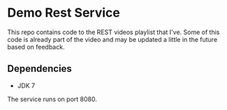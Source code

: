 # Demo Rest Service

This repo contains code to the REST videos playlist that I've. Some of this code is already part of the video and may be updated a little in the future based on feedback.

## Dependencies
- JDK 7

The service runs on port 8080.


